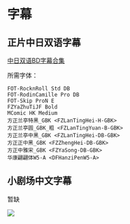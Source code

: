 # 字幕

## 正片中日双语字幕

[中日双语BD字幕合集](https://github.com/Nekomoekissaten-SUB/Nekomoekissaten-MIR-Subs/raw/master/Munou_na_Nana/Munou_na_Nana_BD_JPCH.7z)

所需字体：
```
FOT-RocknRoll Std DB
FOT-RodinCamille Pro DB
FOT-Skip ProN E
FZYaZhuTiJF Bold
MComic HK Medium
方正兰亭特黑_GBK <FZLanTingHei-H-GBK>
方正兰亭圆_GBK_粗 <FZLanTingYuan-B-GBK>
方正兰亭中黑_GBK <FZLanTingHei-DB-GBK>
方正正中黑_GBK <FZZhengHei-DB-GBK>
方正中雅宋_GBK <FZYaSong-DB-GBK>
华康翩翩体W5-A <DFHanziPenW5-A>
```

## 小剧场中文字幕

暂缺

![](https://nekomoe.pages.dev/images/2020-10/无能的奈奈.jpg)